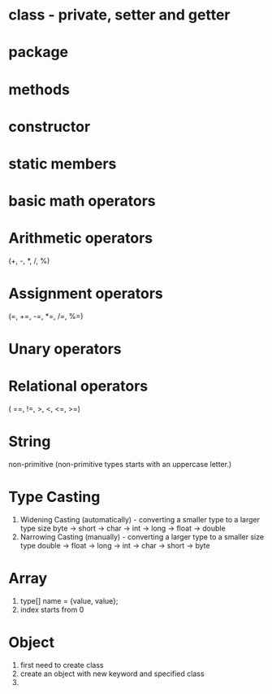 # class - private, setter and getter

# package

# methods

# constructor

# static members

# basic math operators

# Arithmetic operators

(+, -, \*, /, %)

# Assignment operators

(=, +=, -=, \*=, /=, %=)

# Unary operators

# Relational operators

( ==, !=, >, <, <=, >=)

# String

non-primitive (non-primitive types starts with an uppercase letter.)

# Type Casting

1. Widening Casting (automatically) - converting a smaller type to a larger type size
   byte -> short -> char -> int -> long -> float -> double
2. Narrowing Casting (manually) - converting a larger type to a smaller size type
   double -> float -> long -> int -> char -> short -> byte

# Array

1. type[] name = {value, value};
2. index starts from 0

# Object

1. first need to create class
2. create an object with new keyword and specified class
3.
